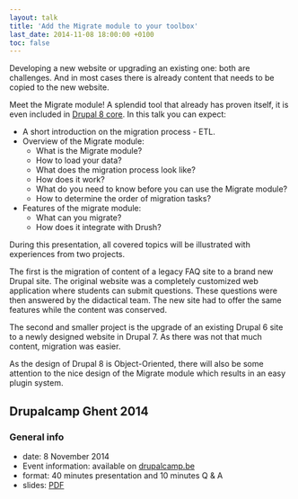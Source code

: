 ```yaml
---
layout: talk
title: 'Add the Migrate module to your toolbox'
last_date: 2014-11-08 18:00:00 +0100
toc: false
---
```

Developing a new website or upgrading an existing one: both are challenges. And in most cases there is already content that needs to be copied to the new website.

Meet the Migrate module! A splendid tool that already has proven itself, it is even included in [Drupal 8 core](http://www.acquia.com/blog/d8migrate). In this talk you can expect:

* A short introduction on the migration process - ETL.
* Overview of the Migrate module:
  * What is the Migrate module?
  * How to load your data?
  * What does the migration process look like?
  * How does it work?
  * What do you need to know before you can use the Migrate module?
  * How to determine the order of migration tasks?
* Features of the migrate module:
  * What can you migrate?
  * How does it integrate with Drush?

During this presentation, all covered topics will be illustrated with experiences from two projects.

The first is the migration of content of a legacy FAQ site to a brand new Drupal site. The original website was a completely customized web application where students can submit questions. These questions were then answered by the didactical team. The new site had to offer the same features while the content was conserved.

The second and smaller project is the upgrade of an existing Drupal 6 site to a newly designed website in Drupal 7. As there was not that much content, migration was easier.

As the design of Drupal 8 is Object-Oriented, there will also be some attention to the nice design of the Migrate module which results in an easy plugin system.

## Drupalcamp Ghent 2014

### General info
* date: 8 November 2014
* Event information: available on [drupalcamp.be](http://gent2014.drupalcamp.be/gent_2014/ghent2014.drupalcamp.be/index.html)
* format: 40 minutes presentation and 10 minutes Q & A
* slides: [PDF](/assets/talks/migrate-module/20141108-migratemodule.pdf)